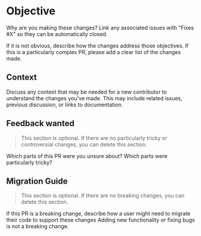 # Objective

Why are you making these changes?
Link any associated issues with "Fixes #X" so they can be automatically closed.

If it is not obvious, describe how the changes address those objectives.
If this is a particularly complex PR, please add a clear list of the changes made.

## Context

Discuss any context that may be needed for a new contributor to understand the changes you've made.
This may include related issues, previous discussion, or links to documentation.

## Feedback wanted

> This section is optional. If there are no particularly tricky or controversial changes, you can delete this section.

Which parts of this PR were you unsure about? Which parts were particularly tricky?

## Migration Guide

> This section is optional. If there are no breaking changes, you can delete this section.

If this PR is a breaking change, describe how a user might need to migrate their code to support these changes
Adding new functionality or fixing bugs is not a breaking change.
